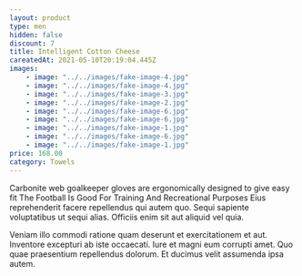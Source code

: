 ```yaml
---
layout: product
type: men
hidden: false
discount: 7
title: Intelligent Cotton Cheese
careatedAt: 2021-05-10T20:19:04.445Z
images:
    - image: "../../images/fake-image-4.jpg"
    - image: "../../images/fake-image-4.jpg"
    - image: "../../images/fake-image-3.jpg"
    - image: "../../images/fake-image-2.jpg"
    - image: "../../images/fake-image-6.jpg"
    - image: "../../images/fake-image-6.jpg"
    - image: "../../images/fake-image-1.jpg"
    - image: "../../images/fake-image-6.jpg"
    - image: "../../images/fake-image-1.jpg"
price: 168.00
category: Towels
---
```

Carbonite web goalkeeper gloves are ergonomically designed to give easy fit
The Football Is Good For Training And Recreational Purposes
Eius reprehenderit facere repellendus qui autem quo. Sequi sapiente voluptatibus ut sequi alias. Officiis enim sit aut aliquid vel quia.
 Veniam illo commodi ratione quam deserunt et exercitationem et aut. Inventore excepturi ab iste occaecati. Iure et magni eum corrupti amet. Quo quae praesentium repellendus dolorum. Et ducimus velit assumenda ipsa autem.
